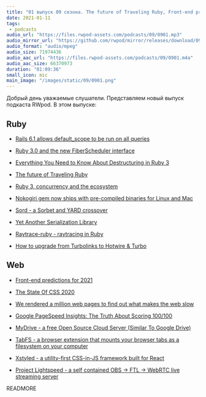 ```yaml
---
title: "01 выпуск 09 сезона. The future of Traveling Ruby, Front-end predictions for 2021, The State Of CSS 2020 и прочее"
date: 2021-01-11
tags:
 - podcasts
audio_url: "https://files.rwpod-assets.com/podcasts/09/0901.mp3"
audio_mirror_url: "https://github.com/rwpod/mirror/releases/download/09.01/0901.mp3"
audio_format: "audio/mpeg"
audio_size: 71974436
audio_aac_url: "https://files.rwpod-assets.com/podcasts/09/0901.m4a"
audio_aac_size: 66370973
duration: "01:09:36"
small_icon: mic
main_image: "/images/static/09/0901.png"
---
```


Добрый день уважаемые слушатели. Представляем новый выпуск подкаста RWpod. В этом выпуске:

## Ruby

 - [Rails 6.1 allows default_scope to be run on all queries](https://bigbinary.com/blog/rails-6-1-allows-default_scope-to-be-run-on-all-queries)
 - [Ruby 3.0 and the new FiberScheduler interface](http://www.wjwh.eu/posts/2020-12-28-ruby-fiber-scheduler-c-extension.html)
 - [Everything You Need to Know About Destructuring in Ruby 3](https://www.ruby3.dev/ruby-3-fundamentals/2021/01/06/everything-you-need-to-know-about-destructuring-in-ruby-3/)
 - [The future of Traveling Ruby](https://www.joyfulbikeshedding.com/blog/2021-01-06-the-future-of-traveling-ruby.html)
 - [Ruby 3, concurrency and the ecosystem](https://kirshatrov.com/2021/01/06/ruby-concurrency-and-ecosystem/)


 - [Nokogiri gem now ships with pre-compiled binaries for Linux and Mac](https://github.com/sparklemotion/nokogiri/releases/tag/v1.11.0)
 - [Sord - a Sorbet and YARD crossover](https://github.com/AaronC81/sord)
 - [Yet Another Serialization Library](https://andymaleh.blogspot.com/2020/12/yet-another-serialization-library.html)
 - [Raytrace-ruby - raytracing in Ruby](https://github.com/pawptart/raytrace-ruby)
 - [How to upgrade from Turbolinks to Hotwire & Turbo](https://gorails.com/episodes/upgrade-from-turbolinks-to-hotwire-and-turbo)

## Web

 - [Front-end predictions for 2021](https://www.browserlondon.com/blog/2021/01/04/front-end-predictions-2021/)
 - [The State Of CSS 2020](https://2020.stateofcss.com/en-US/report/)
 - [We rendered a million web pages to find out what makes the web slow](https://catchjs.com/Blog/PerformanceInTheWild)
 - [Google PageSpeed Insights: The Truth About Scoring 100/100](https://kinsta.com/blog/google-pagespeed-insights/)


 - [MyDrive - a free Open Source Cloud Server (Similar To Google Drive)](https://mydrive-storage.com/)
 - [TabFS - a browser extension that mounts your browser tabs as a filesystem on your computer](https://omar.website/tabfs/)
 - [Xstyled - a utility-first CSS-in-JS framework built for React](https://xstyled.dev/)
 - [Project Lightspeed - a self contained OBS -> FTL -> WebRTC live streaming server](https://github.com/GRVYDEV/Project-Lightspeed)


READMORE
